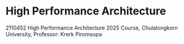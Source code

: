 # High Performance Architecture

2110452 High Performance Architecture 2025 Course, Chulalongkorn University, Professor: Krerk Piromsopa
